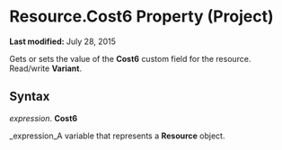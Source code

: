 
# Resource.Cost6 Property (Project)

 **Last modified:** July 28, 2015

Gets or sets the value of the  **Cost6** custom field for the resource. Read/write **Variant**.

## Syntax

 _expression_. **Cost6**

 _expression_A variable that represents a  **Resource** object.

